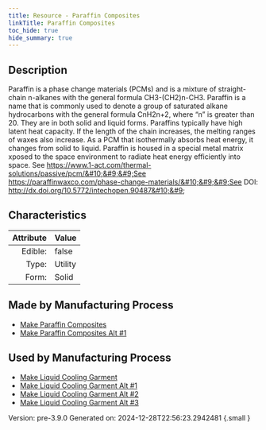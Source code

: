 ```yaml
---
title: Resource - Paraffin Composites
linkTitle: Paraffin Composites
toc_hide: true
hide_summary: true
---
```


## Description
 Paraffin is a phase change &#10;&#9;&#9;materials (PCMs) and is a mixture of straight-chain n-alkanes with the general formula &#10;&#9;&#9;CH3-(CH2)n-CH3. Paraffin is a name that is commonly used to denote a group of saturated &#10;&#9;&#9;alkane hydrocarbons with the general formula CnH2n+2, where “n” is greater than 20. &#10;&#9;&#9;They are in both solid and liquid forms.&#10;&#9;&#9;&#10;&#9;&#9;Paraffins typically have high latent heat capacity. If the length of the &#10;&#9;&#9;chain increases, the melting ranges of waxes also increase. &#10;&#10;&#9;&#9;As a PCM that isothermally absorbs heat energy, it changes from solid to liquid. Paraffin &#10;&#9;&#9;is housed in a special metal matrix xposed to the space environment to radiate heat energy &#10;&#9;&#9;efficiently into space.&#10;&#9;&#9;&#10;&#9;&#9;See https://www.1-act.com/thermal-solutions/passive/pcm/&#10;&#9;&#9;See https://paraffinwaxco.com/phase-change-materials/&#10;&#9;&#9;See DOI: http://dx.doi.org/10.5772/intechopen.90487&#10;&#9;

## Characteristics

| Attribute      | Value |
|--------:|:------|
|Edible:|false|
|Type:|Utility|
|Form:|Solid|
 
## Made by Manufacturing Process

- [Make Paraffin Composites](/docs/definitions/process/make-paraffin-composites)
- [Make Paraffin Composites Alt #1](/docs/definitions/process/make-paraffin-composites-alt--1)

## Used by Manufacturing Process

- [Make Liquid Cooling Garment](/docs/definitions/process/make-liquid-cooling-garment)
- [Make Liquid Cooling Garment Alt #1](/docs/definitions/process/make-liquid-cooling-garment-alt--1)
- [Make Liquid Cooling Garment Alt #2](/docs/definitions/process/make-liquid-cooling-garment-alt--2)
- [Make Liquid Cooling Garment Alt #3](/docs/definitions/process/make-liquid-cooling-garment-alt--3)


    

Version: pre-3.9.0 Generated on: 2024-12-28T22:56:23.2942481
{.small }
